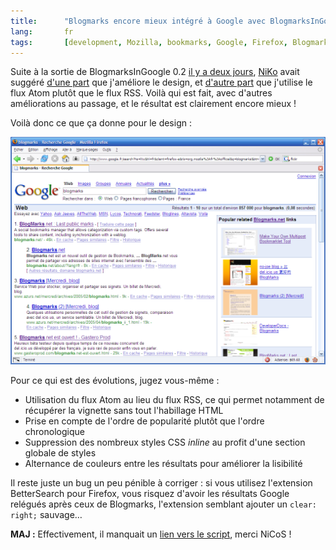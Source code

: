 ```yaml
--- 
title:      "Blogmarks encore mieux intégré à Google avec BlogmarksInGoogle 0.3" 
lang:       fr 
tags:       [development, Mozilla, bookmarks, Google, Firefox, Blogmarks]
---
```


Suite à la sortie de BlogmarksInGoogle 0.2 [il y a deux jours](/2005/12/blogmarks-integre-a-google.html), [NiKo](http://www.prendreuncafe.com/blog/) avait suggéré [d'une part](http://www.gasteroprod.com/blogmarks-integre-a-google.html#commentaire1095) que j'améliore le design, et [d'autre part](http://www.gasteroprod.com/blogmarks-integre-a-google.html#commentaire1097) que j'utilise le flux Atom plutôt que le flux RSS. Voilà qui est fait, avec d'autres améliorations au passage, et le résultat est clairement encore mieux !

Voilà donc ce que ça donne pour le design :

![](BlogmarksInGoogle-screenshot.png "BlogmarksInGoogle 0.3 en action")

Pour ce qui est des évolutions, jugez vous-même :

- Utilisation du flux Atom au lieu du flux RSS, ce qui permet notamment de récupérer la vignette sans tout l'habillage HTML
- Prise en compte de l'ordre de popularité plutôt que l'ordre chronologique
- Suppression des nombreux styles CSS *inline* au profit d'une section globale de styles
- Alternance de couleurs entre les résultats pour améliorer la lisibilité

Il reste juste un bug un peu pénible à corriger : si vous utilisez l'extension BetterSearch pour Firefox, vous risquez d'avoir les résultats Google relégués après ceux de Blogmarks, l'extension semblant ajouter un `clear: right;` sauvage…

**MAJ :** Effectivement, il manquait un [lien vers le script](http://userscripts.org/scripts/show/2243), merci NiCoS !
